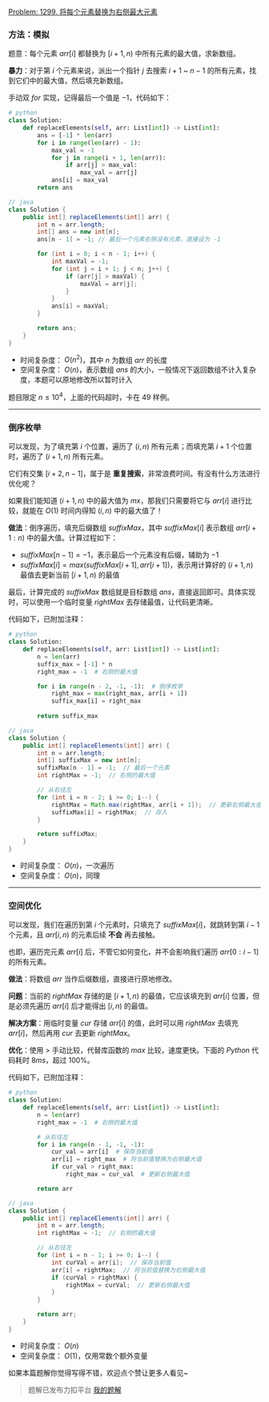 [Problem: 1299. 将每个元素替换为右侧最大元素](https://leetcode.cn/problems/replace-elements-with-greatest-element-on-right-side/description/)

### 方法：模拟

题意：每个元素 $arr[i]$ 都替换为 $[i+1,n)$ 中所有元素的最大值，求新数组。

**暴力**：对于第 $i$ 个元素来说，派出一个指针 $j$ 去搜索 $i+1$ ~ $n-1$ 的所有元素，找到它们中的最大值，然后填充新数组。

手动双 $for$ 实现，记得最后一个值是 $-1$，代码如下：

```Python
# python
class Solution:
    def replaceElements(self, arr: List[int]) -> List[int]:
        ans = [-1] * len(arr)
        for i in range(len(arr) - 1):
            max_val = -1
            for j in range(i + 1, len(arr)):
                if arr[j] > max_val:
                    max_val = arr[j]
            ans[i] = max_val
        return ans
```

```Java
// java
class Solution {
    public int[] replaceElements(int[] arr) {
        int n = arr.length;
        int[] ans = new int[n];
        ans[n - 1] = -1; // 最后一个元素右侧没有元素，直接设为 -1

        for (int i = 0; i < n - 1; i++) {
            int maxVal = -1;
            for (int j = i + 1; j < n; j++) {
                if (arr[j] > maxVal) {
                    maxVal = arr[j];
                }
            }
            ans[i] = maxVal;
        }

        return ans;
    }
}
```

- 时间复杂度： $O(n^2)$，其中 $n$ 为数组 $arr$ 的长度
- 空间复杂度： $O(n)$，表示数组 $ans$ 的大小，一般情况下返回数组不计入复杂度，本题可以原地修改所以暂时计入

题目限定 $n\leq 10^4$，上面的代码超时，卡在 $49$ 样例。

---

### 倒序枚举

可以发现，为了填充第 $i$ 个位置，遍历了 $(i,n)$ 所有元素；而填充第 $i+1$ 个位置时，遍历了 $(i+1,n)$ 所有元素。

它们有交集 $[i+2,n-1]$，属于是 **重复搜索**，非常浪费时间。有没有什么方法进行优化呢？

如果我们能知道 $(i+1,n)$ 中的最大值为 $mx$，那我们只需要将它与 $arr[i]$ 进行比较，就能在 $O(1)$ 时间内得知 $(i,n)$ 中的最大值了！

**做法**：倒序遍历，填充后缀数组 $suffixMax$，其中 $suffixMax[i]$ 表示数组 $arr[i+1:n)$ 中的最大值。计算过程如下：

- $suffixMax[n-1]=-1$，表示最后一个元素没有后缀，辅助为 $-1$
- $suffixMax[i]=max(suffixMax[i+1],arr[i+1])$，表示用计算好的 $(i+1,n)$ 最值去更新当前 $[i+1,n)$ 的最值

最后，计算完成的 $suffixMax$ 数组就是目标数组 $ans$，直接返回即可。具体实现时，可以使用一个临时变量 $rightMax$ 去存储最值，让代码更清晰。

代码如下，已附加注释：

```Python
# python
class Solution:
    def replaceElements(self, arr: List[int]) -> List[int]:
        n = len(arr)
        suffix_max = [-1] * n
        right_max = -1  # 右侧的最大值

        for i in range(n - 2, -1, -1):  # 倒序枚举
            right_max = max(right_max, arr[i + 1])
            suffix_max[i] = right_max
        
        return suffix_max
```

```Java
// java
class Solution {
    public int[] replaceElements(int[] arr) {
        int n = arr.length;
        int[] suffixMax = new int[n];
        suffixMax[n - 1] = -1;  // 最后一个元素
        int rightMax = -1;  // 右侧的最大值

        // 从右往左
        for (int i = n - 2; i >= 0; i--) {
            rightMax = Math.max(rightMax, arr[i + 1]);  // 更新右侧最大值
            suffixMax[i] = rightMax;  // 存入
        }

        return suffixMax;
    }
}
```

- 时间复杂度： $O(n)$，一次遍历
- 空间复杂度： $O(n)$，同理

---

### 空间优化

可以发现，我们在遍历到第 $i$ 个元素时，只填充了 $suffixMax[i]$，就跳转到第 $i-1$ 个元素，且 $arr[i,n)$ 的元素后续 **不会** 再去接触。

也即，遍历完元素 $arr[i]$ 后，不管它如何变化，并不会影响我们遍历 $arr[0:i-1]$ 的所有元素。

**做法**：将数组 $arr$ 当作后缀数组，直接进行原地修改。

**问题**：当前的 $rightMax$ 存储的是 $[i+1,n)$ 的最值，它应该填充到 $arr[i]$ 位置，但是必须先遍历 $arr[i]$ 后才能得出 $[i,n)$ 的最值。

**解决方案**：用临时变量 $cur$ 存储 $arr[i]$ 的值，此时可以用 $rightMax$ 去填充 $arr[i]$，然后再用 $cur$ 去更新 $rightMax$。

**优化**：使用 $>$ 手动比较，代替库函数的 $max$ 比较，速度更快。下面的 $Python$ 代码耗时 $8ms$，超过 $100\%$。

代码如下，已附加注释：

```Python
# python
class Solution:
    def replaceElements(self, arr: List[int]) -> List[int]:
        n = len(arr)
        right_max = -1  # 右侧的最大值

        # 从右往左
        for i in range(n - 1, -1, -1):
            cur_val = arr[i]  # 保存当前值
            arr[i] = right_max  # 将当前值替换为右侧最大值
            if cur_val > right_max:
                right_max = cur_val  # 更新右侧最大值

        return arr
```

```Java
// java
class Solution {
    public int[] replaceElements(int[] arr) {
        int n = arr.length;
        int rightMax = -1;  // 右侧的最大值

        // 从右往左
        for (int i = n - 1; i >= 0; i--) {
            int curVal = arr[i];  // 保存当前值
            arr[i] = rightMax;  // 将当前值替换为右侧最大值
            if (curVal > rightMax) {
                rightMax = curVal;  // 更新右侧最大值
            }
        }

        return arr;
    }
}
```

- 时间复杂度： $O(n)$
- 空间复杂度： $O(1)$，仅用常数个额外变量

如果本篇题解你觉得写得不错，欢迎点个赞让更多人看见~

> 题解已发布力扣平台 [我的题解](https://leetcode.cn/problems/replace-elements-with-greatest-element-on-right-side/solutions/3076517/mo-ni-bao-li-dao-xu-mei-ju-yuan-di-xiu-g-tzhz/)

